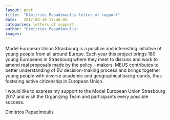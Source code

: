 ```yaml
---
layout: post
title:  "Dimitrios Papadimoulis letter of support"
date:   2017-04-18 12:46:05
categories: letters of support
author: "Dimitrios Papadimoulis"
images:
---
```


Model European Union Strasbourg is a positive and interesting initiative of young people from all around Europe. Each year this project brings 180 young Europeans in Strasbourg where they meet to discuss and work to amend real proposals made by the policy - makers. MEUS contributes to better understanding of EU decision-making process and brings together young people with diverse academic and geographical backgrounds, thus fostering active citizenship in European Union.

I would like to express my support to the Model European Union Strasbourg 2017 and wish the Organizing Team and participants every possible success.


Dimitrios Papadimoulis
